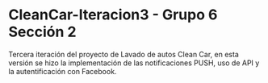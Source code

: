 # CleanCar-Iteracion3 - Grupo 6 Sección 2
Tercera iteración del proyecto de Lavado de autos Clean Car, en esta versión se hizo la implementación de las notificaciones PUSH, uso de API y la autentificación con Facebook.
